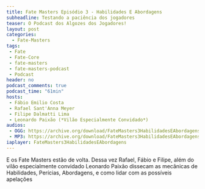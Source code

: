 ```yaml
---
title: Fate Masters Episódio 3 - Habilidades E Abordagens
subheadline: Testando a paciência dos jogadores
teaser: O Podcast dos Algozes dos Jogadores!
layout: post
categories:
  - Fate-Masters
tags:
 - Fate
 - Fate-Core
 - fate-masters
 - fate-masters-podcast
 - Podcast
header: no
podcast_comments: true 
podcast_time: "61min"
hosts:
 - Fábio Emilio Costa
 - Rafael Sant'Anna Meyer
 - Filipe Dalmatti Lima
 - Leonardo Paixão (*Vilão Especialmente Convidado*)
audios:
 - OGG: https://archive.org/download/FateMasters3HabilidadesEAbordagens/Fate%20Masters%20%233%20-%20Habilidades%20e%20abordagens.ogg
 - MP3: https://archive.org/download/FateMasters3HabilidadesEAbordagens/Fate%20Masters%20%233%20-%20Habilidades%20e%20abordagens.mp3
iaplayer: FateMasters3HabilidadesEAbordagens
---
```


E os  Fate Masters estão de  volta. Dessa vez Rafael,  Fábio e Filipe,
além  do vilão  especialmente  convidado Leonardo  Paixão dissecam  as
mecânicas de  Habilidades, Perícias, Abordagens,  e como lidar  com as
possíveis apelações

